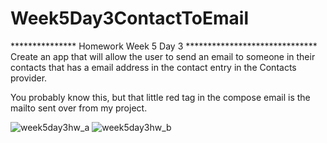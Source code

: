 # Week5Day3ContactToEmail

***************  Homework Week 5 Day 3 ******************************
Create an app that will allow the user to send an email to someone in their contacts that has a email address in the contact entry in the Contacts provider.

You probably know this, but that little red tag in the compose email is the mailto sent over from my project.

![week5day3hw_a](https://user-images.githubusercontent.com/10855748/52433589-6871be80-2adb-11e9-9126-a6d0b0a1aa02.jpg)
![week5day3hw_b](https://user-images.githubusercontent.com/10855748/52433590-6871be80-2adb-11e9-9dc8-42eb956af27b.jpg)
